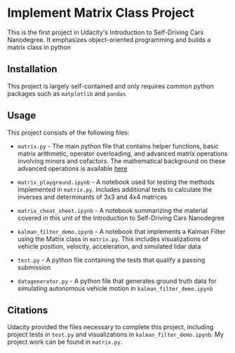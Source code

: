 # Implement Matrix Class Project

This is the first project in Udacity's Introduction to Self-Driving Cars Nanodegree. It emphasizes object-oriented programming and builds a matrix class in python

## Installation

This project is largely self-contained and only requires common python packages such as `matplotlib` and `pandas`

## Usage

This project consists of the following files:

* `matrix.py` - The main python file that contains helper functions, basic matrix arithmetic, operator overloading, and advanced matrix operations involving minors and cofactors. The mathematical background on these advanced operations is available [here](https://ltcconline.net/greenl/courses/203/MatricesApps/cofactors.htm)

* `matrix_playground.ipynb` - A notebook used for testing the methods implemented in `matrix.py`. Includes additional tests to calculate the inverses and determinants of 3x3 and 4x4 matrices

* `matrix_cheat_sheet.ipynb` - A notebook summarizing the material covered in this unit of the Introduction to Self-Driving Cars Nanodegree

* `kalman_filter_demo.ipynb` - A notebook that implements a Kalman Filter using the Matrix class in `matrix.py`. This includes visualizations of vehicle position, velocity, acceleration, and simulated lidar data

* `test.py` - A python file containing the tests that qualify a passing submission

* `datagenerator.py` - A python file that generates ground truth data for simulating autonomous vehicle motion in `kalman_filter_demo.ipynb`

## Citations

Udacity provided the files necessary to complete this project, including project tests in `test.py` and visualizations in `kalman_filter_demo.ipynb`. My project work can be found in `matrix.py`.

